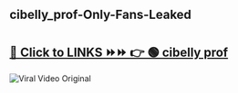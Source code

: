 
 ## cibelly_prof-Only-Fans-Leaked

# <h2><a href="https://clipsfans.com/cibelly_prof&ref=git">🔗 Click to LINKS ⏩⏩ 👉 🟢 cibelly prof </a></h2>

<a href="https://clipsfans.com/cibelly_prof&ref=git" rel="nofollow" data-target="animated-image.originalLink"><img src="https://i.ibb.co.com/xMMVF88/686577567.gif" alt="Viral Video Original" style="max-width: 100%; display: inline-block;" data-target="animated-image.originalImage"></a>
